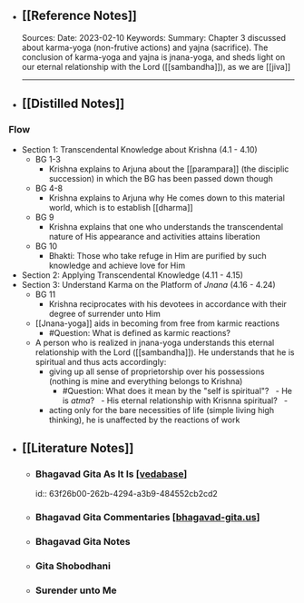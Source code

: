 - ## [[Reference Notes]]
  Sources:
  Date: 2023-02-10
  Keywords:
  Summary: Chapter 3 discussed about karma-yoga (non-frutive actions) and yajna (sacrifice). The conclusion of karma-yoga and yajna is jnana-yoga, and sheds light on our eternal relationship with the Lord ([[sambandha]]), as we are [[jiva]]
  
  ----
- ## [[Distilled Notes]]
### Flow
- Section 1: Transcendental Knowledge about Krishna (4.1 - 4.10)
	- BG 1-3
		- Krishna explains to Arjuna about the [[parampara]] (the disciplic succession) in which the BG has been passed down though
	- BG 4-8
		- Krishna explains to Arjuna why He comes down to this material world, which is to establish [[dharma]]
	- BG 9
		- Krishna explains that one who understands the transcendental nature of His appearance and activities attains liberation
	- BG 10
		- Bhakti: Those who take refuge in Him are purified by such knowledge and achieve love for Him
- Section 2: Applying Transcendental Knowledge (4.11 - 4.15)
- Section 3: Understand Karma on the Platform of *Jnana* (4.16 - 4.24)
	- BG 11
		- Krishna reciprocates with his devotees in accordance with their degree of surrender unto Him
	- [[Jnana-yoga]] aids in becoming from free from karmic reactions
		- #Question: What is defined as karmic reactions?
	- A person who is realized in jnana-yoga understands this eternal relationship with the Lord ([[sambandha]]). He understands that he is spiritual and thus acts accordingly:
		- giving up all sense of proprietorship over his possessions (nothing is mine and everything belongs to Krishna)
		  - #Question: What does it mean by the "self is spiritual"?
		    - He is *atma*?
		    - His eternal relationship with Krisnna spiritual?
		    -
		- acting only for the bare necessities of life (simple living high thinking), he is unaffected by the reactions of work
- ## [[Literature Notes]]
	- ### Bhagavad Gita As It Is [[vedabase](https://vedabase.io/en/library/bg/4/advanced-view/)]
	  id:: 63f26b00-262b-4294-a3b9-484552cb2cd2
	- ### Bhagavad Gita Commentaries [[bhagavad-gita.us](https://www.bhagavad-gita.us/category/bhagavad-gita-chapter-4/)]
	- ### Bhagavad Gita Notes
	- ### Gita Shobodhani
	- ### Surender unto Me